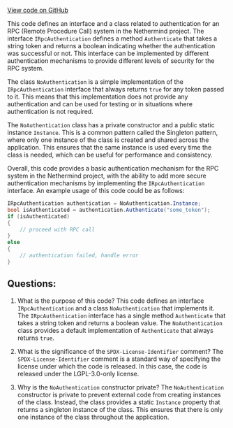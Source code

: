 [View code on GitHub](https://github.com/nethermindeth/nethermind/Nethermind.Core/Authentication/IRpcAuthentication.cs)

This code defines an interface and a class related to authentication for an RPC (Remote Procedure Call) system in the Nethermind project. The interface `IRpcAuthentication` defines a method `Authenticate` that takes a string token and returns a boolean indicating whether the authentication was successful or not. This interface can be implemented by different authentication mechanisms to provide different levels of security for the RPC system.

The class `NoAuthentication` is a simple implementation of the `IRpcAuthentication` interface that always returns `true` for any token passed to it. This means that this implementation does not provide any authentication and can be used for testing or in situations where authentication is not required.

The `NoAuthentication` class has a private constructor and a public static instance `Instance`. This is a common pattern called the Singleton pattern, where only one instance of the class is created and shared across the application. This ensures that the same instance is used every time the class is needed, which can be useful for performance and consistency.

Overall, this code provides a basic authentication mechanism for the RPC system in the Nethermind project, with the ability to add more secure authentication mechanisms by implementing the `IRpcAuthentication` interface. An example usage of this code could be as follows:

```csharp
IRpcAuthentication authentication = NoAuthentication.Instance;
bool isAuthenticated = authentication.Authenticate("some_token");
if (isAuthenticated)
{
    // proceed with RPC call
}
else
{
    // authentication failed, handle error
}
```
## Questions: 
 1. What is the purpose of this code?
   This code defines an interface `IRpcAuthentication` and a class `NoAuthentication` that implements it. The `IRpcAuthentication` interface has a single method `Authenticate` that takes a string token and returns a boolean value. The `NoAuthentication` class provides a default implementation of `Authenticate` that always returns `true`.

2. What is the significance of the `SPDX-License-Identifier` comment?
   The `SPDX-License-Identifier` comment is a standard way of specifying the license under which the code is released. In this case, the code is released under the LGPL-3.0-only license.

3. Why is the `NoAuthentication` constructor private?
   The `NoAuthentication` constructor is private to prevent external code from creating instances of the class. Instead, the class provides a static `Instance` property that returns a singleton instance of the class. This ensures that there is only one instance of the class throughout the application.